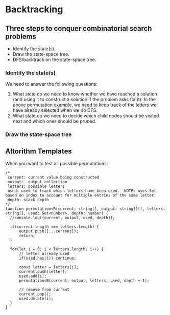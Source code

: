 Backtracking
=====

## Three steps to conquer combinatorial search problems

- Identify the state(s).
- Draw the state-space tree.
- DFS/backtrack on the state-space tree.

### Identify the state(s)
We need to answer the following questions:

1. What state do we need to know whether we have reached a solution (and using it to construct a solution if the problem asks for it). In the above permutation example, we need to keep track of the letters we have already selected when we do DFS.
1. What state do we need to decide which child nodes should be visited next and which ones should be pruned.

### Draw the state-space tree


## Altorithm Templates

When you want to test all possible permutations:
```
/*
 current: current value being constructed
 output:  output collection
 letters: possible letters
 used: used to track which letters have been used.  NOTE: uses Set based on index to account for multiple entries of the same letter
 depth: stack depth
*/
function permutationsB(current: string[], output: string[][], letters: string[], used: Set<number>, depth: number) {
  //console.log({current, output, used, depth});
  
  if(current.length === letters.length) {
      output.push([...current]);
      return;
  }
  
  for(let i = 0; i < letters.length; i++) {
      // letter already used
      if(used.has(i)) continue;
      
      const letter = letters[i];
      current.push(letter);
      used.add(i);
      permutationsB(current, output, letters, used, depth + 1);
      
      // remove from current
      current.pop();
      used.delete(i);
  }    
}
```

